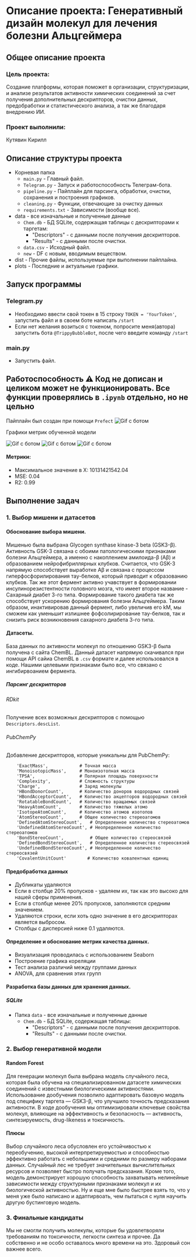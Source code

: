 # Описание проекта: Генеративный дизайн молекул для лечения болезни Альцгеймера
## Общее описание проекта
### Цель проекта:
Создание платформы, которая поможет в организации, структуризации, и анализе результатов активности химических соединений за счет получения дополнительных дескрипторов, очистки данных, предобработки и статистического анализа, а так же благодаря внедрению ИИ.
### Проект выполнили:
Кутявин Кирилл
## Описание структуры проекта
- Корневая папка
  - `main.py` - Главный файл.
  - `Telegram.py` - Запуск и работоспособность Телеграм-бота.
  - `pipeline.py` - Пайплайн для парсинга, обработки, очистки, сохранения и построения графиков.
  - `cleaning.py` - Функции, отвечающие за очистку данных
  - `requirements.txt` - Зависимости (вообще все).
- data - все изначальные и полученные данные
  - `Chem.db` - БД SQLite, содержащая таблицы с дескрипторами к таргетам:
      - "Descriptors" - с данными после получения дескрипторов.
      - "Results" - с данными после очистки.
  - `data.csv` - Исходный файл.
  - `new` - DF с новым, вводимым веществом.
- dist - Прочие файлы, используемые при выполнении пайплайна.
- plots - Последние и актуальные графики.


## Запуск программы
### Telegram.py
- Необходимо ввести свой токен в 15 строку `TOKEN = 'YourToken'`, запустить файл и в своем боте написать ```/start```
- Если нет желания возиться с токеном, попросите меня(автора) запустить бота `@TrippyBubbleBot`, после чего введите команду `/start`
### main.py
- Запустить файл.

## Работоспособность ⚠️ Код не дописан и целиком может не функционировать. Все функции проверялись в `.ipynb` отдельно, но не цельно
Пайплайн был создан при помощи `Prefect`
<img alt="Gif с ботом" src="dist/Screen Recording 2025-01-14 at 18.39.29.gif"/>

Графики метрик обученной модели

![Gif с ботом](plots/parity_plot.jpg)
![Gif с ботом](plots/residuals_histogram.jpg)
![Gif с ботом](plots/residuals_plot.jpg)

#### Метрики: 
- Максимальное значение в X: 10131421542.04
- MSE: 0.04
- R2: 0.99

## Выполнение задач


### 1. Выбор мишени и датасетов
#### Обоснование выбора мишени.
Мишенью была выбрана Glycogen synthase kinase-3 beta (GSK3-β). Активность GSK-3 связана с обоими патологическими признаками болезни Альцгеймера, а именно с накоплением амилоида-β (Aβ) и образованием нейрофибриллярных клубков. Считается, что GSK-3 напрямую способствует выработке Aβ и связана с процессом гиперфосфорилирования тау-белков, который приводит к образованию клубков.
Так же этот фермент активно учавствует в формировании инсулинорезистентности головного мозга, что имеет второе название - Сахарный диабет 3-го типа. Формирование такого диабета так же способствует ускорению формирования болезни Альцгеймера.
Таким образом, инактивировав данный фермент, либо увеличив его kM, мы сможем как уменьшит излишнее фофсолирирование тау-белков, так и снизить риск возникновения сахарного диабета 3-го типа.

#### Датасеты.
База данных по активности молекул по отношению GSK3-β была получена с сайта ChemBL. Данный датасет напрямую скачивался при помощи API сайиа ChemBL в `.csv` формате и далее использовался в коде. Нашими целевыми признаками было все, что связано с ингибирвоанием фермента.

##### Парсинг дескрипторов
###### RDkit
Получение всех возможных дескрипторов с помощью ```Descriptors.descList```.
###### PubChemPy
Добавление дескрипторов, которые уникальны для PubChemPy:
```properties = ['XLogP',                # Коэффициент распределения октанол-вода (логарифмическое значение)
    'ExactMass',            # Точная масса
    'MonoisotopicMass',     # Моноизотопная масса
    'TPSA',                 # Полярная площадь поверхности
    'Complexity',           # Сложность структуры
    'Charge',               # Заряд молекулы
    'HBondDonorCount',      # Количество доноров водородных связей
    'HBondAcceptorCount',   # Количество акцепторов водородных связей
    'RotatableBondCount',   # Количество вращаемых связей
    'HeavyAtomCount',       # Количество тяжелых атомо
    'IsotopeAtomCount',     # Количество атомов изотопов
    'AtomStereoCount',      # Общее количество стереоатомов
    'DefinedAtomStereoCount',   # Определенное количество стереоатомов
    'UndefinedAtomStereoCount', # Неопределенное количество стереоатомов
    'BondStereoCount',          # Общее количество стереосвязей
    'DefinedBondStereoCount',   # Определенное количество стереосвязей
    'UndefinedBondStereoCount', # Неопределенное количество стереосвязей
    'CovalentUnitCount'        # Количество ковалентных единиц
```

#### Предобработка данных
- Дубликаты удаляются
- Если в столбце 20% пропусков - удаляем их, так как это высоко для нашей сферы применения.
- Если в столбце менее 20% пропусков, заполняются средним значением.
- Удаляются строки, если хоть одно значение в его дескрипторах является выбросом.
- Столбцы с дисперсией ниже 0.1 удаляются.

#### Определение и обоснование метрик качества данных.
- Визуализация проводилась с использованием Seaborn
- Построение графика кореляции
- Тест анализа различий между группами данных
- ANOVA, для сравнения этих групп


#### Разработка базы данных для хранения данных.
##### SQLite
- Папка `data` - все изначальные и полученные данные
  - `Chem.db` - БД SQLite, содержащая таблицы:
      - "Descriptors" - с данными после получения дескрипторов.
      - "Results" - с данными после очистки.

  
### 2. Выбор генеративной модели

#### Random Forest
Для генерации молекул была выбрана модель случайного леса, которая была обучена на специализированном датасете химических соединений с известными биологическими активностями. Использование дообучения позволило адаптировать базовую модель под специфику таргета — GSK3-β, что улучшило точность предсказания активности. В ходе дообучения мы оптимизировали ключевые свойства молекул, влияющие на эффективность и безопасность — активность, синтезируемость, drug-likeness и токсичность.

#### Плюсы
Выбор случайного леса обусловлен его устойчивостью к переобучению, высокой интерпретируемостью и способностью эффективно работать с небольшими и средними по размеру наборами данных.
Случайный лес не требует значительных вычислительных ресурсов и позволяет быстро получать предсказания. Кроме того, модель демонстрирует хорошую способность захватывать нелинейные зависимости между структурными признаками молекул и их биологической активностью. Ну и еще мне было быстрее взять то, что у меня уже было написано и адаптирвоать, чем пытаться с нуля научить другую бустинговую модель.

### 3. Финальные кандидаты
Мы не смогли получить молекулы, которые бы удовлетворяли требованиям по токсичности, легкости синтеза и прочее. Да собственно и не особо оставалось много времени на это. Здоровый сон важнее всего.